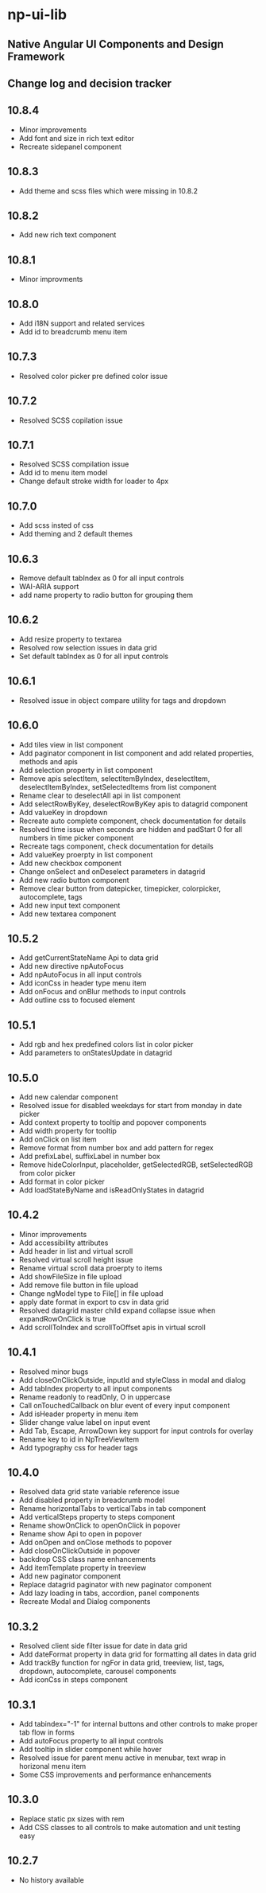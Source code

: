 # np-ui-lib
## Native Angular UI Components and Design Framework

## Change log and decision tracker

## 10.8.4
- Minor improvements
- Add font and size in rich text editor
- Recreate sidepanel component

## 10.8.3
- Add theme and scss files which were missing in 10.8.2

## 10.8.2
- Add new rich text component

## 10.8.1
- Minor improvments

## 10.8.0
- Add i18N support and related services
- Add id to breadcrumb menu item

## 10.7.3
- Resolved color picker pre defined color issue

## 10.7.2
- Resolved SCSS copilation issue

## 10.7.1
- Resolved SCSS compilation issue
- Add id to menu item model
- Change default stroke width for loader to 4px

## 10.7.0
- Add scss insted of css
- Add theming and 2 default themes

## 10.6.3
- Remove default tabIndex as 0 for all input controls
- WAI-ARIA support
- add name property to radio button for grouping them

## 10.6.2
- Add resize property to textarea
- Resolved row selection issues in data grid
- Set default tabIndex as 0 for all input controls

## 10.6.1
- Resolved issue in object compare utility for tags and dropdown

## 10.6.0
- Add tiles view in list component
- Add paginator component in list component and add related properties, methods and apis
- Add selection property in list component
- Remove apis selectItem, selectItemByIndex, deselectItem, deselectItemByIndex, setSelectedItems from list component
- Rename clear to deselectAll api in list component
- Add selectRowByKey, deselectRowByKey apis to datagrid component
- Add valueKey in dropdown
- Recreate auto complete component, check documentation for details
- Resolved time issue when seconds are hidden and padStart 0 for all numbers in time picker component
- Recreate tags component, check documentation for details
- Add valueKey proerpty in list component
- Add new checkbox component
- Change onSelect and onDeselect parameters in datagrid
- Add new radio button component
- Remove clear button from datepicker, timepicker, colorpicker, autocomplete, tags
- Add new input text component
- Add new textarea component

## 10.5.2
- Add getCurrentStateName Api to data grid
- Add new directive npAutoFocus
- Add npAutoFocus in all input controls
- Add iconCss in header type menu item
- Add onFocus and onBlur methods to input controls
- Add outline css to focused element

## 10.5.1
- Add rgb and hex predefined colors list in color picker
- Add parameters to onStatesUpdate in datagrid

## 10.5.0
- Add new calendar component
- Resolved issue for disabled weekdays for start from monday in date picker
- Add context property to tooltip and popover components
- Add width property for tooltip
- Add onClick on list item
- Remove format from number box and add pattern for regex
- Add prefixLabel, suffixLabel in number box
- Remove hideColorInput, placeholder, getSelectedRGB, setSelectedRGB from color picker
- Add format in color picker
- Add loadStateByName and isReadOnlyStates in datagrid

## 10.4.2
- Minor improvements
- Add accessibility attributes
- Add header in list and virtual scroll
- Resolved virtual scroll height issue
- Rename virtual scroll data proerpty to items
- Add showFileSize in file upload
- Add remove file button in file upload
- Change ngModel type to File[] in file upload
- apply date format in export to csv in data grid 
- Resolved datagrid master child expand collapse issue when expandRowOnClick is true
- Add scrollToIndex and scrollToOffset apis in virtual scroll

## 10.4.1
- Resolved minor bugs
- Add closeOnClickOutside, inputId and styleClass in modal and dialog
- Add tabIndex property to all input components
- Rename readonly to readOnly, O in uppercase
- Call onTouchedCallback on blur event of every input component
- Add isHeader property in menu item
- Slider change value label on input event
- Add Tab, Escape, ArrowDown key support for input controls for overlay
- Rename key to id in NpTreeViewItem
- Add typography css for header tags

## 10.4.0
- Resolved data grid state variable reference issue
- Add disabled property in breadcrumb model
- Rename horizontalTabs to verticalTabs in tab component
- Add verticalSteps property to steps component
- Rename showOnClick to openOnClick in popover
- Rename show Api to open in popover
- Add onOpen and onClose methods to popover
- Add closeOnClickOutside in popover
- backdrop CSS class name enhancements
- Add itemTemplate property in treeview
- Add new paginator component
- Replace datagrid paginator with new paginator component
- Add lazy loading in tabs, accordion, panel components
- Recreate Modal and Dialog components

## 10.3.2
- Resolved client side filter issue for date in data grid
- Add dateFormat property in data grid for formatting all dates in data grid
- Add trackBy function for ngFor in data grid, treeview, list, tags, dropdown, autocomplete, carousel components
- Add iconCss in steps component

## 10.3.1
- Add tabindex="-1" for internal buttons and other controls to make proper tab flow in forms
- Add autoFocus property to all input controls
- Add tooltip in slider component while hover
- Resolved issue for parent menu active in menubar, text wrap in horizonal menu item
- Some CSS improvements and performance enhancements

## 10.3.0
- Replace static px sizes with rem
- Add CSS classes to all controls to make automation and unit testing easy

## 10.2.7
- No history available